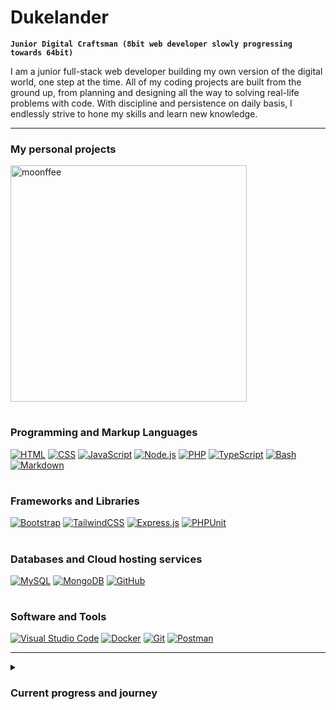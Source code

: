 # Dukelander

**`Junior Digital Craftsman (8bit web developer slowly progressing towards 64bit)`**

I am a junior full-stack web developer building my own version of the digital world, one step at the time. All of my coding projects are built from the ground up, from planning and designing all the way to solving real-life problems with code. With discipline and persistence on daily basis, I endlessly strive to hone my skills and learn new knowledge.

---

### My personal projects
<p align="left">
  <a href="https://github.com/dukelanderx/moonffee-coffee-shop"><img width="378" src="https://github-readme-stats.vercel.app/api/pin?username=dukelanderx&repo=moonffee-coffee-shop&theme=react&bg_color=1F222E&title_color=9c66ed&hide_border=true&icon_color=F8D866&show_icons=false&show_description=false" alt="moonffee">   </a>
</p>

#

### Programming and Markup Languages
<p>
  <a href="#"><img alt="HTML" src="https://img.shields.io/badge/HTML-E34F26.svg?logo=html5&logoColor=white"></a>
  <a href="#"><img alt="CSS" src="https://img.shields.io/badge/CSS-1572B6.svg?logo=css3&logoColor=white"></a>
  <a href="#"><img alt="JavaScript" src="https://img.shields.io/badge/JavaScript-f0db4f.svg?logo=javascript&logoColor=black"></a>
  <a href="#"><img alt="Node.js" src="https://img.shields.io/badge/Node.js-43853D.svg?logo=node.js&logoColor=white"></a>
  <a href="#"><img alt="PHP" src="https://img.shields.io/badge/PHP-777BB4.svg?logo=php&logoColor=white"></a>
  <a href="#"><img alt="TypeScript" src="https://img.shields.io/badge/TypeScript-007ACC.svg?logo=typescript&logoColor=white"></a>
  <a href="#"><img alt="Bash" src="https://img.shields.io/badge/Bash-121011.svg?logo=gnu-bash&logoColor=white"></a>
  <a href="#"><img alt="Markdown" src="https://img.shields.io/badge/Markdown-000000.svg?logo=markdown&logoColor=white"></a>
</p>

#

### Frameworks and Libraries
<p>
  <a href="#"><img alt="Bootstrap" src="https://img.shields.io/badge/Bootstrap-7952B3.svg?logo=bootstrap&logoColor=white"></a>
  <a href="#"><img alt="TailwindCSS" src="https://img.shields.io/badge/TailwindCSS-%2338B2AC.svg?&logo=tailwind-css&logoColor=white"></a>
  <a href="#"><img alt="Express.js" src="https://img.shields.io/badge/Express.js-404d59.svg?logo=express&logoColor=white"></a>
  <a href="#"><img alt="PHPUnit" src="https://custom-icon-badges.demolab.com/badge/PHPUnit-366488.svg?logo=test-tube&logoColor=white"></a>
</p>

#

### Databases and Cloud hosting services
<p>
  <a href="#"><img alt="MySQL" src="https://img.shields.io/badge/MySQL-00758F.svg?logo=mysql&logoColor=white"></a>
  <a href="#"><img alt="MongoDB" src ="https://img.shields.io/badge/MongoDB-4ea94b.svg?logo=mongodb&logoColor=white"></a>
  <a href="#"><img alt="GitHub" src ="https://img.shields.io/badge/GitHub-100000?&logo=github&logoColor=white"></a>
</p>

#

### Software and Tools
<p>
  <a href="#"><img alt="Visual Studio Code" src="https://img.shields.io/badge/Visual%20Studio%20Code-0078d7.svg?logo=visual-studio-code&logoColor=white"></a>
  <a href="#"><img alt="Docker" src="https://img.shields.io/badge/Docker-0DB7ED?logo=docker&logoColor=white"></a>
  <a href="#"><img alt="Git" src="https://img.shields.io/badge/Git-F05033.svg?logo=git&logoColor=white"></a>
  <a href="#"><img alt="Postman" src="https://img.shields.io/badge/Postman-FF6C37?logo=postman&logoColor=white"></a>
</p>

---

<details>
  <summary><h3>Current progress and journey</h3></summary>
  Currently working on my personal project learning NodeJS, MongoDB, Typescript, EJS and some other addons. After this finishing it, my next plan is to learn React on a new project.
</details>

#
